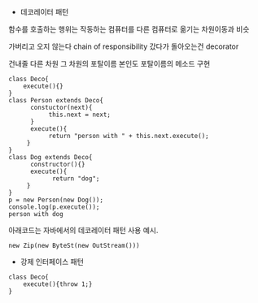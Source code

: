 
* 데코레이터 패턴

함수를 호출하는 행위는 작동하는 컴퓨터를 다른 컴퓨터로 옮기는 차원이동과 비슷

가버리고 오지 않는다 chain of responsibility
갔다가 돌아오는건 decorator

건내줄 다른 차원
그 차원의 포탈이름
본인도 포탈이름의 메소드 구현

```
class Deco{
    execute(){}
}
class Person extends Deco{
      constuctor(next){
           this.next = next;
      }
      execute(){
           return "person with " + this.next.execute();
     }
}
class Dog extends Deco{
      constructor(){}
      execute(){
            return "dog";
     }
}
p = new Person(new Dog());
console.log(p.execute());
person with dog
```

아래코드는 자바에서의 데코레이터 패턴 사용 예시.
```
new Zip(new ByteSt(new OutStream()))
```

* 강제 인터페이스 패턴
```
class Deco{
    execute(){throw 1;}
}
```
